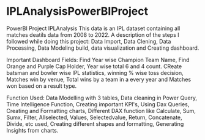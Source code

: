 # IPLAnalysisPowerBIProject
PowerBI Project IPLAnalysis
This data is an IPL dataset containing all matches deatils data from 2008 to 2022.
A description of the steps I followed while doing this project:
Data Import, Data Clening, Data Processing, Data Modeling build, data visualization and Creating dashboard.

Important Dashboard Fields: Find Year wise Champion Team Name, Find Orange and Purple Cap Holder, Year wise total 6 and 4 count.
CReate batsman and bowler wise IPL statistics, winning % wise toss decision, Matches win by venue, Total wins by a team in a every year and Matches won based on a result type.

Function Used: Data Modelling with 3 tables, Data cleaning in Power Query, Time Intelligence Function, Creating important KPI's, Using Dax Queries, Creating and Formatting charts, Different DAX function like Calculate, Sum, Sumx, Filter, Allselected, Values, Selectedvalue, Return, Concatenate, Divide, etc used, Creating different shapes and formatting, Generating Insights from charts.
